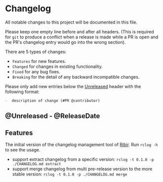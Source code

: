 # Changelog

All notable changes to this project will be documented in this file.

Please keep one empty line before and after all headers. (This is required for `git` to produce a conflict when a release is made while a PR is open and the PR's changelog entry would go into the wrong section).

There are 5 types of changes:

- `Features` for new features.
- `Changed` for changes in existing functionality.
- `Fixed` for any bug fixes.
- `Breaking` for the detail of any backward incompatible changes.

Please only add new entries below the [Unreleased](#unreleased---releasedate) header with the following format:

```md
-  description of change (#PR @contributor)
```

<!-- next-header -->

## @Unreleased - @ReleaseDate

## Features

The initial version of the changelog management tool of [Ribir](ribir.org). Run ``rclog -h`` to see the usage.
  
- support extract changelog from a specific version: `rclog -t 0.1.0 -p ./CHANGELOG.md extract`
- support merge changelog from multi pre-release version to the more stable version: `rclog -t 0.1.0 -p ./CHANGELOG.md merge`
  
<!-- next-url -->



